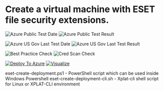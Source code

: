 # Create a virtual machine with ESET file security extensions.

![Azure Public Test Date](https://azurequickstartsservice.blob.core.windows.net/badges/eset-vm-extension/PublicLastTestDate.svg)
![Azure Public Test Result](https://azurequickstartsservice.blob.core.windows.net/badges/eset-vm-extension/PublicDeployment.svg)

![Azure US Gov Last Test Date](https://azurequickstartsservice.blob.core.windows.net/badges/eset-vm-extension/FairfaxLastTestDate.svg)
![Azure US Gov Last Test Result](https://azurequickstartsservice.blob.core.windows.net/badges/eset-vm-extension/FairfaxDeployment.svg)

![Best Practice Check](https://azurequickstartsservice.blob.core.windows.net/badges/eset-vm-extension/BestPracticeResult.svg)
![Cred Scan Check](https://azurequickstartsservice.blob.core.windows.net/badges/eset-vm-extension/CredScanResult.svg)

[![Deploy To Azure](https://raw.githubusercontent.com/fathym-it/azure-quickstart-templates/master/1-CONTRIBUTION-GUIDE/images/deploytoazure.svg?sanitize=true)](https://portal.azure.com/#create/Microsoft.Template/uri/https%3A%2F%2Fraw.githubusercontent.com%2Ffathym-it%2Fazure-quickstart-templates%2Fmaster%2Feset-vm-extension%2Fazuredeploy.json)  [![Visualize](https://raw.githubusercontent.com/fathym-it/azure-quickstart-templates/master/1-CONTRIBUTION-GUIDE/images/visualizebutton.svg?sanitize=true)](http://armviz.io/#/?load=https%3A%2F%2Fraw.githubusercontent.com%2Ffathym-it%2Fazure-quickstart-templates%2Fmaster%2Feset-vm-extension%2Fazuredeploy.json)

eset-create-deployment.ps1 - PowerShell script which can be used inside Windows Powershell 
eset-create-deployment-cli.sh - Xplat-cli  shell script for Linux or XPLAT-CLI environment



